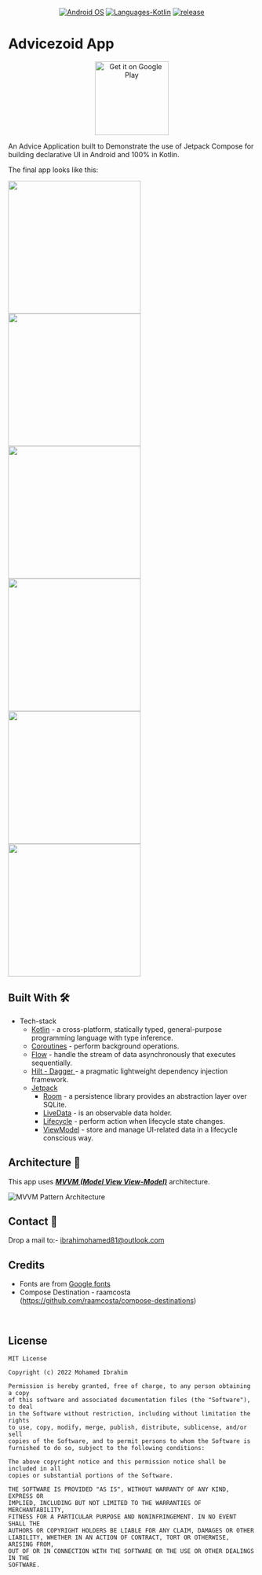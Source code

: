 <p align="center">
  <a href="#"><img alt="Android OS" src="https://img.shields.io/badge/OS-Android-3DDC84?style=flat-square&logo=android"></a> 
  <a href="#"><img alt="Languages-Kotlin" src="https://flat.badgen.net/badge/Language/Kotlin?icon=https://raw.githubusercontent.com/binaryshrey/Awesome-Android-Open-Source-Projects/master/assets/Kotlin_Logo_icon_white.svg&color=f18e33"/></a>
  <a href="#"><img alt="release" src="https://flat.badgen.net/github/release/babel/babel"></a>
</p>

#  Advicezoid App

<p align="center">
  <a href="https://play.google.com/store/apps/details?id=com.app.android.advicezoid">
    <img alt="Get it on Google Play" title="Google Play" src="http://i.imgur.com/mtGRPuM.png" width="150">
  </a>
</p>
An Advice Application built to Demonstrate the use of Jetpack Compose for building declarative UI in
Android and 100% in Kotlin. 

The final app looks like this:

<img src="screenshoots/final_gif_.gif" width="270"/>  <img src="screenshoots/homescreen.png" width="270"/>  <img src="screenshoots/favscreen.png" width="270"/>  <img src="screenshoots/settingScreen.png" width="270"/>  <img src="screenshoots/aboutusScreen.png" width="270"/>   <img src="screenshoots/auto_dark_light_mode.gif" width="270"/> 

## Built With 🛠

* Tech-stack
    * [Kotlin](https://kotlinlang.org/) - a cross-platform, statically typed, general-purpose programming language with type inference.
    * [Coroutines](https://kotlinlang.org/docs/reference/coroutines-overview.html) - perform background operations.
    * [Flow](https://kotlinlang.org/docs/reference/coroutines/flow.html) - handle the stream of data asynchronously that executes sequentially.
    * [Hilt - Dagger ](https://dagger.dev/hilt/) - a pragmatic lightweight dependency injection framework.
    * [Jetpack](https://developer.android.com/jetpack)
        * [Room](https://developer.android.com/topic/libraries/architecture/room) - a persistence library provides an abstraction layer over SQLite.
        * [LiveData](https://developer.android.com/topic/libraries/architecture/livedata) - is an observable data holder.
        * [Lifecycle](https://developer.android.com/topic/libraries/architecture/lifecycle) - perform action when lifecycle state changes.
        * [ViewModel](https://developer.android.com/topic/libraries/architecture/viewmodel) - store and manage UI-related data in a lifecycle conscious way.
    
## Architecture 🗼

This app uses [***MVVM (Model View
View-Model)***](https://developer.android.com/jetpack/docs/guide#recommended-app-arch) architecture.

![MVVM Pattern Architecture](mvvm_pattern_image.png)

## Contact 📩

Drop a mail to:- ibrahimohamed81@outlook.com

## Credits 

- Fonts are from [Google fonts](https://fonts.google.com/knowledge)
- Compose Destination - raamcosta (https://github.com/raamcosta/compose-destinations)

<br />

## License 

```
MIT License

Copyright (c) 2022 Mohamed Ibrahim

Permission is hereby granted, free of charge, to any person obtaining a copy
of this software and associated documentation files (the "Software"), to deal
in the Software without restriction, including without limitation the rights
to use, copy, modify, merge, publish, distribute, sublicense, and/or sell
copies of the Software, and to permit persons to whom the Software is
furnished to do so, subject to the following conditions:

The above copyright notice and this permission notice shall be included in all
copies or substantial portions of the Software.

THE SOFTWARE IS PROVIDED "AS IS", WITHOUT WARRANTY OF ANY KIND, EXPRESS OR
IMPLIED, INCLUDING BUT NOT LIMITED TO THE WARRANTIES OF MERCHANTABILITY,
FITNESS FOR A PARTICULAR PURPOSE AND NONINFRINGEMENT. IN NO EVENT SHALL THE
AUTHORS OR COPYRIGHT HOLDERS BE LIABLE FOR ANY CLAIM, DAMAGES OR OTHER
LIABILITY, WHETHER IN AN ACTION OF CONTRACT, TORT OR OTHERWISE, ARISING FROM,
OUT OF OR IN CONNECTION WITH THE SOFTWARE OR THE USE OR OTHER DEALINGS IN THE
SOFTWARE.
```
